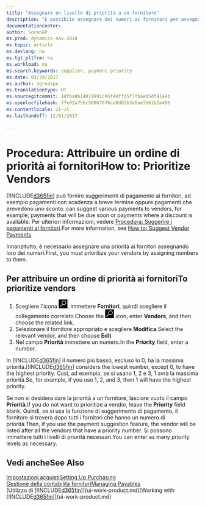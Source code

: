 ```yaml
---
title: "Assegnare un livello di priorità a un fornitore"
description: "È possibile assegnare dei numeri ai fornitori per assegnare loro una priorità e semplificare i suggerimenti di pagamento in Dynamics NAV."
documentationcenter: 
author: SorenGP
ms.prod: dynamics-nav-2018
ms.topic: article
ms.devlang: na
ms.tgt_pltfrm: na
ms.workload: na
ms.search.keywords: supplier, payment priority
ms.date: 03/29/2017
ms.author: sgroespe
ms.translationtype: HT
ms.sourcegitcommit: 1dfba8b14019991c95f40ffd5f7fbaed5df414eb
ms.openlocfilehash: f7e02a756c58067876ce8d02b3a0ae3661b2e496
ms.contentlocale: it-it
ms.lasthandoff: 12/01/2017

---
```

# <a name="how-to-prioritize-vendors"></a><span data-ttu-id="7f826-103">Procedura: Attribuire un ordine di priorità ai fornitori</span><span class="sxs-lookup"><span data-stu-id="7f826-103">How to: Prioritize Vendors</span></span>
[!INCLUDE[d365fin](includes/d365fin_md.md)]<span data-ttu-id="7f826-104"> può fornire suggerimenti di pagamento ai fornitori, ad esempio pagamenti con scadenza a breve termine oppure pagamenti che prevedono uno sconto.</span><span class="sxs-lookup"><span data-stu-id="7f826-104"> can suggest various payments to vendors, for example, payments that will be due soon or payments where a discount is available.</span></span> <span data-ttu-id="7f826-105">Per ulteriori informazioni, vedere [Procedura: Suggerire i pagamenti ai fornitori](payables-how-suggest-vendor-payments.md).</span><span class="sxs-lookup"><span data-stu-id="7f826-105">For more information, see [How to: Suggest Vendor Payments](payables-how-suggest-vendor-payments.md).</span></span>

<span data-ttu-id="7f826-106">Innanzitutto, è necessario assegnare una priorità ai fornitori assegnando loro dei numeri.</span><span class="sxs-lookup"><span data-stu-id="7f826-106">First, you must prioritize your vendors by assigning numbers to them.</span></span>

## <a name="to-prioritize-vendors"></a><span data-ttu-id="7f826-107">Per attribuire un ordine di priorità ai fornitori</span><span class="sxs-lookup"><span data-stu-id="7f826-107">To prioritize vendors</span></span>
1. <span data-ttu-id="7f826-108">Scegliere l'icona ![Cerca pagina o report](media/ui-search/search_small.png "icona Cerca pagina o report"), immettere **Fornitori**, quindi scegliere il collegamento correlato.</span><span class="sxs-lookup"><span data-stu-id="7f826-108">Choose the ![Search for Page or Report](media/ui-search/search_small.png "Search for Page or Report icon") icon, enter **Vendors**, and then choose the related link.</span></span>
2. <span data-ttu-id="7f826-109">Selezionare il fornitore appropriato e scegliere **Modifica**.</span><span class="sxs-lookup"><span data-stu-id="7f826-109">Select the relevant vendor, and then choose **Edit**.</span></span>
3. <span data-ttu-id="7f826-110">Nel campo **Priorità** immettere un numero.</span><span class="sxs-lookup"><span data-stu-id="7f826-110">In the **Priority** field, enter a number.</span></span>

<span data-ttu-id="7f826-111">In [!INCLUDE[d365fin](includes/d365fin_md.md)] il numero più basso, escluso lo 0, ha la massima priorità.</span><span class="sxs-lookup"><span data-stu-id="7f826-111">[!INCLUDE[d365fin](includes/d365fin_md.md)] considers the lowest number, except 0, to have the highest priority.</span></span> <span data-ttu-id="7f826-112">Così, ad esempio, se si usano 1, 2 e 3, 1 avrà la massima priorità.</span><span class="sxs-lookup"><span data-stu-id="7f826-112">So, for example, if you use 1, 2, and 3, then 1 will have the highest priority.</span></span>

<span data-ttu-id="7f826-113">Se non si desidera dare la priorità a un fornitore, lasciare vuoto il campo **Priorità**.</span><span class="sxs-lookup"><span data-stu-id="7f826-113">If you do not want to prioritize a vendor, leave the **Priority** field blank.</span></span> <span data-ttu-id="7f826-114">Quindi, se si usa la funzione di suggerimento di pagamento, il fornitore si troverà dopo tutti i fornitori che hanno un numero di priorità.</span><span class="sxs-lookup"><span data-stu-id="7f826-114">Then, if you use the payment suggestion feature, the vendor will be listed after all the vendors that have a priority number.</span></span> <span data-ttu-id="7f826-115">Si possono immettere tutti i livelli di priorità necessari.</span><span class="sxs-lookup"><span data-stu-id="7f826-115">You can enter as many priority levels as necessary.</span></span>

## <a name="see-also"></a><span data-ttu-id="7f826-116">Vedi anche</span><span class="sxs-lookup"><span data-stu-id="7f826-116">See Also</span></span>
[<span data-ttu-id="7f826-117">Impostazioni acquisti</span><span class="sxs-lookup"><span data-stu-id="7f826-117">Setting Up Purchasing</span></span>](purchasing-setup-purchasing.md)  
[<span data-ttu-id="7f826-118">Gestione della contabilità fornitori</span><span class="sxs-lookup"><span data-stu-id="7f826-118">Managing Payables</span></span>](payables-manage-payables.md)  
<span data-ttu-id="7f826-119">[Utilizzo di [!INCLUDE[d365fin](includes/d365fin_md.md)]](ui-work-product.md)</span><span class="sxs-lookup"><span data-stu-id="7f826-119">[Working with [!INCLUDE[d365fin](includes/d365fin_md.md)]](ui-work-product.md)</span></span>

